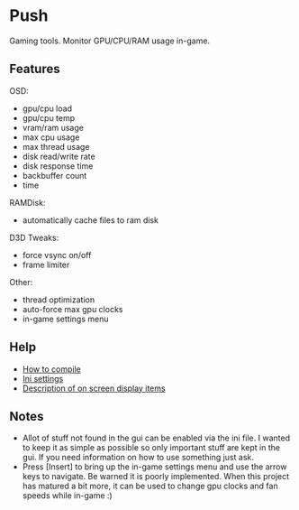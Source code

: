 Push
====

Gaming tools. Monitor GPU/CPU/RAM usage in-game.

Features
--------

OSD: 
- gpu/cpu load 
- gpu/cpu temp 
- vram/ram usage 
- max cpu usage 
- max thread usage 
- disk read/write rate
- disk response time
- backbuffer count 
- time

RAMDisk: 
- automatically cache files to ram disk

D3D Tweaks: 
- force vsync on/off
- frame limiter 

Other: 
- thread optimization
- auto-force max gpu clocks
- in-game settings menu

Help
----
- [How to compile](https://github.com/Volkanite/Push/wiki/How-to-compile) <br>
- [Ini settings](https://github.com/Volkanite/Push/wiki/ini-settings) <br>
- [Description of on screen display items](https://github.com/Volkanite/Push/wiki/OSD-items)

Notes
-----
- Allot of stuff not found in the gui can be enabled via the ini file. I wanted to keep it as simple as possible so only important stuff are kept in the gui. If you need information on how to use something just ask.
- Press [Insert] to bring up the in-game settings menu and use the arrow keys to navigate. Be warned it is poorly implemented. When this project has matured a bit more, it can be used to change gpu clocks and fan speeds while in-game :)
